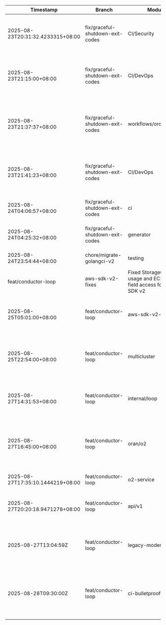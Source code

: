 | Timestamp | Branch | Module | Summary |
|-----------|---------|---------|---------|
| 2025-08-23T20:31:32.4233315+08:00 | fix/graceful-shutdown-exit-codes | CI/Security | Fixed Go dependency security scan failures with resilient network handling |
| 2025-08-23T21:15:00+08:00 | fix/graceful-shutdown-exit-codes | CI/DevOps | Fixed golangci-lint configurations across all workflows to use v6 action with v1.61.0 |
| 2025-08-23T21:37:37+08:00 | fix/graceful-shutdown-exit-codes | workflows/orchestration | Enhanced GitHub Actions orchestration with resilient error handling, SBOM fixes, and self-healing workflows |
| 2025-08-23T21:41:23+08:00 | fix/graceful-shutdown-exit-codes | CI/DevOps | Updated golangci-lint to v1.62.0 across all workflows to fix Go 1.24 compatibility issues |
| 2025-08-24T04:06:57+08:00 | fix/graceful-shutdown-exit-codes | ci | fix quality-gate exit 127 via gocyclo auto-install |
| 2025-08-24T04:25:32+08:00 | fix/graceful-shutdown-exit-codes | generator | fix regex syntax; add tests; make Go 1.24.1 build green |
| 2025-08-24T23:54:44+08:00 | chore/migrate-golangci-v2 | testing | Implemented build tags for test separation |
 | feat/conductor-loop | aws-sdk-v2-fixes | Fixed StorageClass usage and EC2 instance field access for AWS SDK v2
2025-08-25T05:01:00+08:00 | feat/conductor-loop | aws-sdk-v2-fixes | Fixed StorageClass usage and EC2 instance field access for AWS SDK v2
| 2025-08-25T22:54:00+08:00 | feat/conductor-loop | multicluster | Fixed Kubernetes API issues: removed unused imports causing compilation failures
| 2025-08-27T14:31:53+08:00 | feat/conductor-loop | internal/loop | Fixed context leak issues by adding defer cancel calls for all timeout contexts |
| 2025-08-27T16:45:00+08:00 | feat/conductor-loop | oran/o2 | Comprehensive O2 service implementation fixes: interface signatures, pointer handling, ResourceStatus unification |
| 2025-08-27T17:35:10.1444219+08:00 | feat/conductor-loop | o2-service | Fixed all O2 IMS compilation errors and tests |
| 2025-08-27T20:20:18.9471278+08:00 | feat/conductor-loop | api/v1 | Fixed missing Namespace field errors by using GetNamespace() method |
| 2025-08-27T13:04:59Z | feat/conductor-loop | legacy-modernization | Cleaned deprecated rand.Seed, fixed type collisions, resolved unused parameter issues |
| 2025-08-28T09:30:00Z | feat/conductor-loop | ci-bulletproof-system | Comprehensive CI verification system with automated fixes, progress tracking, PR monitoring, and rollback safety |
